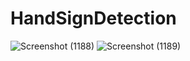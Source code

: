 # HandSignDetection
![Screenshot (1188)](https://user-images.githubusercontent.com/67106441/228626966-e40e9193-23c3-4550-9694-9b256dfd57ae.png)
![Screenshot (1189)](https://user-images.githubusercontent.com/67106441/228626980-5c47dd63-e592-4cba-b942-759143a91f74.png)

